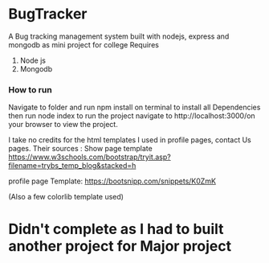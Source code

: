 # BugTracker
A Bug tracking management system built with nodejs, express and mongodb as mini project for college
Requires
<ol>
<li>Node js</li>
<li>Mongodb</li>
</ol>

<h3>How to run</h3>
Navigate to folder and run npm install on terminal to install all Dependencies<br />
then run node index to run the project
navigate to http://localhost:3000/on your browser to view the project.







I take no credits for the html templates I used in profile pages, contact Us pages. Their sources :
Show page template
https://www.w3schools.com/bootstrap/tryit.asp?filename=trybs_temp_blog&stacked=h

profile page Template:
https://bootsnipp.com/snippets/K0ZmK

(Also a few colorlib template used)

<h1><strong>Didn't complete as I had to built another project for Major project </string> </h1>
